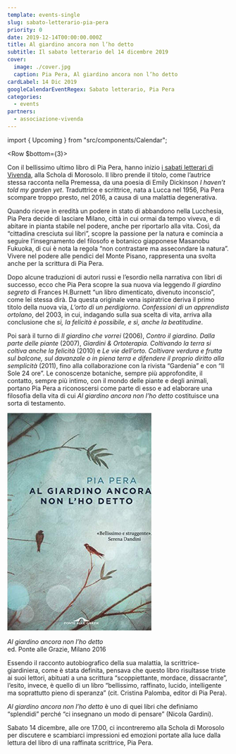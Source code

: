 ```yaml
---
template: events-single
slug: sabato-letterario-pia-pera
priority: 0
date: 2019-12-14T00:00:00.000Z
title: Al giardino ancora non l’ho detto
subtitle: Il sabato letterario del 14 dicembre 2019
cover:
  image: ./cover.jpg
  caption: Pia Pera, Al giardino ancora non l’ho detto
cardLabel: 14 Dic 2019
googleCalendarEventRegex: Sabato letterario, Pia Pera
categories:
  - events
partners:
  - associazione-vivenda
---
```


import { Upcoming } from "src/components/Calendar";

<EntryInfo variant="frequency" label="14 dicembre 2019" value="dalle 16:00 alle 18:00"/>
<EntryInfo variant="teacher" label="A cura di" value="Patrizia Leotta, docente di lettere e socia di Associazione Vivenda"/>
<EntryInfo variant="location" label="A LaSchola" value="[Via Maroni 13, Casciago 21020, VA](https://g.page/laschola?share)" $bottom={6}/>

<Row $bottom={3}>
<Col $columned>

Con il bellissimo ultimo libro di Pia Pera, hanno inizio [i sabati letterari di Vivenda](/attività/sabato-letterario/), alla Schola di Morosolo. Il libro prende il titolo, come l’autrice stessa racconta nella Premessa, da una poesia di Emily Dickinson *I haven’t told my garden yet*. Traduttrice e scrittrice, nata a Lucca nel 1956, Pia Pera scompare troppo presto, nel 2016, a causa di una malattia degenerativa.

Quando riceve in eredità un podere in stato di abbandono nella Lucchesia, Pia Pera decide di lasciare Milano, città in cui ormai da tempo viveva, e di abitare in pianta stabile nel podere, anche per riportarlo alla vita. Così, da “cittadina cresciuta sui libri”, scopre la passione per la natura e comincia a seguire l’insegnamento del filosofo e botanico giapponese Masanobu Fukuoka, di cui è nota la regola “non contrastare ma assecondare la natura”. Vivere nel podere alle pendici del Monte Pisano, rappresenta una svolta anche per la scrittura di Pia Pera.

Dopo alcune traduzioni di autori russi e l’esordio nella narrativa con libri di successo, ecco che Pia Pera scopre la sua nuova via leggendo *Il giardino segreto* di Frances H.Burnett “un libro dimenticato, divenuto inconscio”, come lei stessa dirà. Da questa originale  vena ispiratrice deriva il primo titolo della nuova via, *L’orto di un perdigiorno. Confessioni di un apprendista ortolano*, del 2003, in cui, indagando sulla sua scelta di vita, arriva alla conclusione che _sì, la felicità è possibile, e sì, anche la beatitudine_.

Poi sarà il turno di *Il giardino che vorrei* (2006), *Contro il giardino. Dalla parte delle piante* (2007), *Giardini & Ortoterapia. Coltivando la terra si coltiva anche la felicità* (2010) e *Le vie dell’orto. Coltivare verdura e frutta sul balcone, sul davanzale o in piena terra e difendere il proprio diritto alla semplicità* (2011), fino alla collaborazione con la rivista  “Gardenia” e con  “Il Sole 24 ore”. Le conoscenze botaniche, sempre più approfondite, il contatto, sempre più intimo, con il mondo delle piante e degli animali, portano Pia Pera a  riconoscersi  come parte di esso e ad  elaborare una  filosofia della vita di cui *Al giardino ancora non l’ho detto* costituisce una sorta di testamento.

![pia-pera-al-giardino-ancora-non-l-ho-detto](./pia-pera-al-giardino-ancora-non-l-ho-detto.jpg)

<QuoteAuthor>

*Al giardino ancora non l’ho detto*<br />
ed. Ponte alle Grazie, Milano 2016

</QuoteAuthor>


Essendo il racconto autobiografico della sua malattia, la scrittrice-giardiniera, come è stata definita,  pensava che questo libro risultasse triste ai suoi lettori, abituati a una scrittura “scoppiettante, mordace, dissacrante”, l’esito, invece, è quello di un libro “bellissimo, raffinato, lucido, intelligente ma soprattutto pieno di speranza” (cit. Cristina Palomba, editor di Pia Pera).

*Al giardino ancora non l’ho detto* è uno di quei libri che definiamo “splendidi” perché “ci insegnano un modo di pensare” (Nicola Gardini).

Sabato 14 dicembre, alle ore 17.00, ci incontreremo alla Schola di Morosolo per discutere e scambiarci impressioni ed emozioni portate alla luce dalla lettura  del libro di una raffinata scrittrice, Pia Pera.

</Col>
</Row>

<Upcoming subtitle="Prossimi eventi" title="del Sabato letterario" contains="Sabato letterario"></Upcoming>

